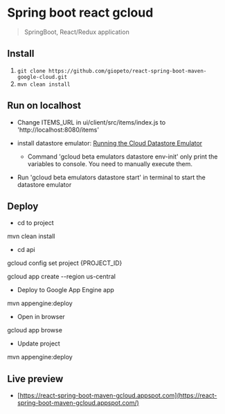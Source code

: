 # Spring boot react gcloud

> SpringBoot, React/Redux application 

## Install
1. `git clone https://github.com/giopeto/react-spring-boot-maven-google-cloud.git`
2. `mvn clean install`

## Run on localhost

- Change ITEMS_URL in ui/client/src/items/index.js to 'http://localhost:8080/items'

- install datastore emulator: [Running the Cloud Datastore Emulator](https://cloud.google.com/datastore/docs/tools/datastore-emulator)
	- Command 'gcloud beta emulators datastore env-init' only print the variables to console. You need to manually execute them.

- Run 'gcloud beta emulators datastore start' in terminal to start the datastore emulator

## Deploy

- cd to project

mvn clean install

- cd api

gcloud config set project {PROJECT_ID}

gcloud app create --region us-central

- Deploy to Google App Engine app

mvn appengine:deploy

- Open in browser

gcloud app browse

- Update project

mvn appengine:deploy

## Live preview

- [https://react-spring-boot-maven-gcloud.appspot.com](https://react-spring-boot-maven-gcloud.appspot.com/)